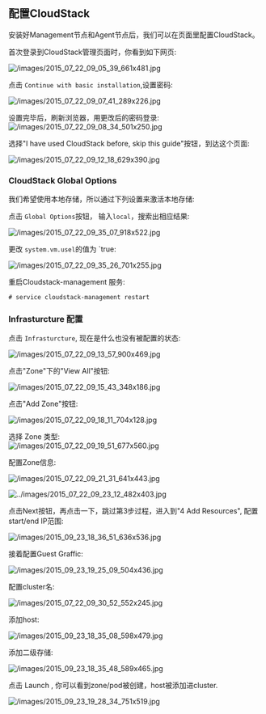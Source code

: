 ## 配置CloudStack
安装好Management节点和Agent节点后，我们可以在页面里配置CloudStack。    

首次登录到CloudStack管理页面时，你看到如下网页:    

![/images/2015_07_22_09_05_39_661x481.jpg](/images/2015_07_22_09_05_39_661x481.jpg)   

点击 `Continue with basic installation`,设置密码:    

![/images/2015_07_22_09_07_41_289x226.jpg](/images/2015_07_22_09_07_41_289x226.jpg)    

设置完毕后，刷新浏览器，用更改后的密码登录:    
![/images/2015_07_22_09_08_34_501x250.jpg](/images/2015_07_22_09_08_34_501x250.jpg)  

选择"I have used CloudStack before, skip this guide"按钮，到达这个页面:    

![/images/2015_07_22_09_12_18_629x390.jpg](/images/2015_07_22_09_12_18_629x390.jpg)   

### CloudStack Global Options
我们希望使用本地存储，所以通过下列设置来激活本地存储:    

点击 `Global Options`按钮， 输入`local`，搜索出相应结果:    
 
![/images/2015_07_22_09_35_07_918x522.jpg](/images/2015_07_22_09_35_07_918x522.jpg)   

更改 `system.vm.usel`的值为 `true:    

![/images/2015_07_22_09_35_26_701x255.jpg](/images/2015_07_22_09_35_26_701x255.jpg)    

重启Cloudstack-management 服务:    

```
# service cloudstack-management restart
```

### Infrasturcture 配置

点击 `Infrasturcture`, 现在是什么也没有被配置的状态:   

![/images/2015_07_22_09_13_57_900x469.jpg](/images/2015_07_22_09_13_57_900x469.jpg)    

点击"Zone"下的"View All"按钮:    

![/images/2015_07_22_09_15_43_348x186.jpg](/images/2015_07_22_09_15_43_348x186.jpg)

点击"Add Zone"按钮:    

![/images/2015_07_22_09_18_11_704x128.jpg](/images/2015_07_22_09_18_11_704x128.jpg)   

选择 Zone 类型:   
![/images/2015_07_22_09_19_51_677x560.jpg](/images/2015_07_22_09_19_51_677x560.jpg)    

配置Zone信息:   

![/images/2015_07_22_09_21_31_641x443.jpg](/images/2015_07_22_09_21_31_641x443.jpg)    

![../images/2015_07_22_09_23_12_482x403.jpg](../images/2015_07_22_09_23_12_482x403.jpg)   

点击Next按钮，再点击一下，跳过第3步过程，进入到"4 Add Resources", 配置start/end IP范围:    

![/images/2015_09_23_18_36_51_636x536.jpg](/images/2015_09_23_18_36_51_636x536.jpg)   

接着配置Guest Graffic:   

![/images/2015_09_23_19_25_09_504x436.jpg](/images/2015_09_23_19_25_09_504x436.jpg)   

配置cluster名:  

![/images/2015_07_22_09_30_52_552x245.jpg](/images/2015_07_22_09_30_52_552x245.jpg)    

添加host:   

![/images/2015_09_23_18_35_08_598x479.jpg](/images/2015_09_23_18_35_08_598x479.jpg)   

添加二级存储:   

![/images/2015_09_23_18_35_48_589x465.jpg](/images/2015_09_23_18_35_48_589x465.jpg)   


点击 Launch , 你可以看到zone/pod被创建，host被添加进cluster. 

![/images/2015_09_23_19_28_34_751x519.jpg](/images/2015_09_23_19_28_34_751x519.jpg)   
